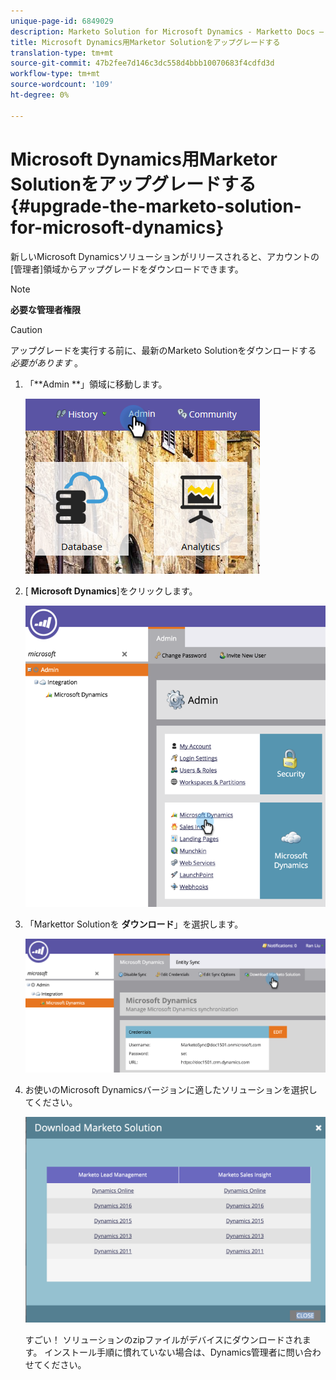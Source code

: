 ```yaml
---
unique-page-id: 6849029
description: Marketo Solution for Microsoft Dynamics - Marketto Docs — 製品ドキュメントをアップグレードします。
title: Microsoft Dynamics用Marketor Solutionをアップグレードする
translation-type: tm+mt
source-git-commit: 47b2fee7d146c3dc558d4bbb10070683f4cdfd3d
workflow-type: tm+mt
source-wordcount: '109'
ht-degree: 0%

---
```



# Microsoft Dynamics用Marketor Solutionをアップグレードする {#upgrade-the-marketo-solution-for-microsoft-dynamics}

新しいMicrosoft Dynamicsソリューションがリリースされると、アカウントの[管理者]領域からアップグレードをダウンロードできます。

>[!NOTE]
>
>**必要な管理者権限**

>[!CAUTION]
>
>アップグレードを実行する前に、最新のMarketo Solutionをダウンロードする *必要があります* 。

1. 「**Admin **」領域に移動します。

   ![](assets/admin.png)

1. [ **Microsoft Dynamics**]をクリックします。

   ![](assets/image2015-3-16-10-3a51-3a25.png)

1. 「Markettor Solutionを **ダウンロード**」を選択します。

   ![](assets/image2015-3-16-10-3a52-3a1.png)

1. お使いのMicrosoft Dynamicsバージョンに適したソリューションを選択してください。

   ![](assets/msd-online.png)

   すごい！ ソリューションのzipファイルがデバイスにダウンロードされます。 インストール手順に慣れていない場合は、Dynamics管理者に問い合わせてください。

